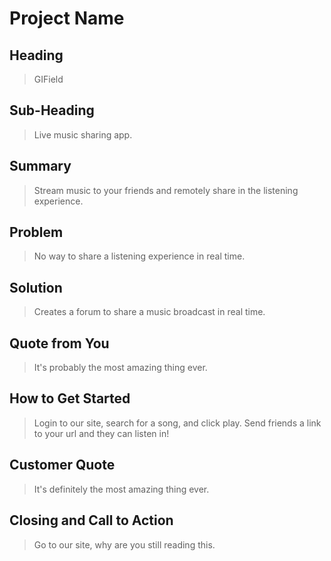 # Project Name #

<!-- 
> This material was originally posted [here](http://www.quora.com/What-is-Amazons-approach-to-product-development-and-product-management). It is reproduced here for posterities sake.

There is an approach called "working backwards" that is widely used at Amazon. They work backwards from the customer, rather than starting with an idea for a product and trying to bolt customers onto it. While working backwards can be applied to any specific product decision, using this approach is especially important when developing new products or features.

For new initiatives a product manager typically starts by writing an internal press release announcing the finished product. The target audience for the press release is the new/updated product's customers, which can be retail customers or internal users of a tool or technology. Internal press releases are centered around the customer problem, how current solutions (internal or external) fail, and how the new product will blow away existing solutions.

If the benefits listed don't sound very interesting or exciting to customers, then perhaps they're not (and shouldn't be built). Instead, the product manager should keep iterating on the press release until they've come up with benefits that actually sound like benefits. Iterating on a press release is a lot less expensive than iterating on the product itself (and quicker!).

If the press release is more than a page and a half, it is probably too long. Keep it simple. 3-4 sentences for most paragraphs. Cut out the fat. Don't make it into a spec. You can accompany the press release with a FAQ that answers all of the other business or execution questions so the press release can stay focused on what the customer gets. My rule of thumb is that if the press release is hard to write, then the product is probably going to suck. Keep working at it until the outline for each paragraph flows. 

Oh, and I also like to write press-releases in what I call "Oprah-speak" for mainstream consumer products. Imagine you're sitting on Oprah's couch and have just explained the product to her, and then you listen as she explains it to her audience. That's "Oprah-speak", not "Geek-speak".

Once the project moves into development, the press release can be used as a touchstone; a guiding light. The product team can ask themselves, "Are we building what is in the press release?" If they find they're spending time building things that aren't in the press release (overbuilding), they need to ask themselves why. This keeps product development focused on achieving the customer benefits and not building extraneous stuff that takes longer to build, takes resources to maintain, and doesn't provide real customer benefit (at least not enough to warrant inclusion in the press release).
 -->
 
## Heading ##
<!--   > Name the product in a way the reader (i.e. your target customers) will understand. -->
 >  GIField


## Sub-Heading ##
<!--   > Describe who the market for the product is and what benefit they get. One sentence only underneath the title. -->
 >  Live music sharing app.


## Summary ##
<!--   > Give a summary of the product and the benefit. Assume the reader will not read anything else so make this paragraph good. -->
 >  Stream music to your friends and remotely share in the listening experience.


## Problem ##
<!--   > Describe the problem your product solves. -->
 >  No way to share a listening experience in real time.


## Solution ##
<!--   > Describe how your product elegantly solves the problem. -->
 >  Creates a forum to share a music broadcast in real time.


## Quote from You ##
<!--   > A quote from a spokesperson in your company.
 -->
 > It's probably the most amazing thing ever.


## How to Get Started ##
<!--   > Describe how easy it is to get started. -->
 >  Login to our site, search for a song, and click play. Send friends a link to your url and they can listen in!


## Customer Quote ##
<!--   > Provide a quote from a hypothetical customer that describes how they experienced the benefit. -->
 >  It's definitely the most amazing thing ever.


## Closing and Call to Action ##
<!--   > Wrap it up and give pointers where the reader should go next. -->
 >  Go to our site, why are you still reading this.


